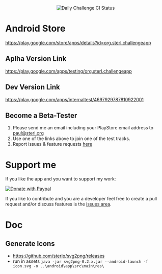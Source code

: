 <p align="center">
    <img alt="Daily Challenge CI Status" src="https://github.com/sterlp/daily-challenge/workflows/Flutter%20CI/badge.svg">
</p>

# Android Store

https://play.google.com/store/apps/details?id=org.sterl.challengeapp

## Aplha Version Link

https://play.google.com/apps/testing/org.sterl.challengeapp

## Dev Version Link

https://play.google.com/apps/internaltest/4697929787810922001

## Become a Beta-Tester

1. Please send me an email including your PlayStore email address to paul@sterl.org
2. Use one of the links above to join one of the test tracks.
3. Report issues & feature requests [here](https://github.com/sterlp/daily-challenge/issues)

# Support me

If you like the app and you want to support my work:

[![Donate with Paypal](https://www.paypalobjects.com/en_US/DK/i/btn/btn_donateCC_LG.gif)](https://www.paypal.com/cgi-bin/webscr?cmd=_s-xclick&hosted_button_id=RRA2HNFB9264C&source=url)

If you like to contribute and you are a developer feel free to create a pull request and/or discuss features is the [issues area](https://github.com/sterlp/daily-challenge/issues).


# Doc

## Generate Icons

- https://github.com/sterlp/svg2png/releases
- run in assets `java -jar svg2png-0.2.x.jar --android-launch -f icon.svg -o ..\android\app\src\main\res\`
